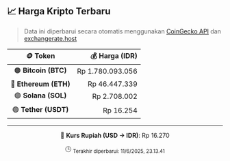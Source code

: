 

<!-- HARGA_KRIPTO -->
## 📈 Harga Kripto Terbaru

> Data ini diperbarui secara otomatis menggunakan [CoinGecko API](https://www.coingecko.com/) dan [exchangerate.host](https://exchangerate.host/)

<div align="center">

| 🪙 Token | 💰 Harga (IDR) |
|:------:|---------------:|
| 🟠 **Bitcoin (BTC)**   | Rp 1.780.093.056 |
| 🔵 **Ethereum (ETH)**  | Rp 46.447.339 |
| 🟣 **Solana (SOL)**    | Rp 2.708.002 |
| 🟢 **Tether (USDT)**   | Rp 16.254 |

---

💱 **Kurs Rupiah (USD → IDR)**: Rp 16.270

🕒 <sub>Terakhir diperbarui: 11/6/2025, 23.13.41</sub>

</div>
<!-- /HARGA_KRIPTO -->